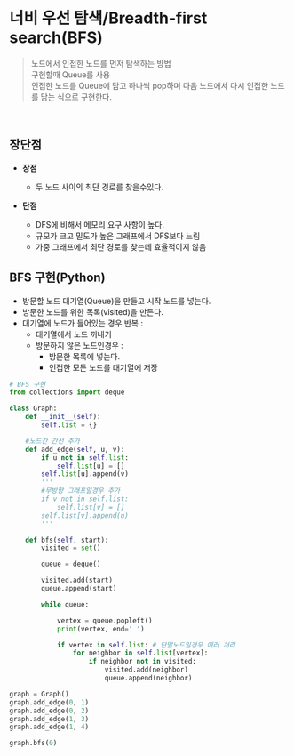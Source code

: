 # 너비 우선 탐색/Breadth-first search(BFS)
> 노드에서 인접한 노드를 먼저 탐색하는 방법   
구현할때 Queue를 사용   
인접한 노드를 Queue에 담고 하나씩 pop하며 다음 노드에서 다시 인접한 노드를 담는 식으로 구현한다.
<br>

## 장단점
- **장점**
    - 두 노드 사이의 최단 경로를 찾을수있다.

- **단점**
    - DFS에 비해서 메모리 요구 사항이 높다.
    - 규모가 크고 밀도가 높은 그래프에서 DFS보다 느림
    - 가중 그래프에서 최단 경로를 찾는데 효율적이지 않음

## BFS 구현(Python)
- 방문할 노드 대기열(Queue)을 만들고 시작 노드를 넣는다.
- 방문한 노드를 위한 목록(visited)을 만든다.
- 대기열에 노드가 들어있는 경우 반복 :
    - 대기열에서 노드 꺼내기
    - 방문하지 않은 노드인경우 :
        - 방문한 목록에 넣는다.
        - 인접한 모든 노드를 대기열에 저장


```Python
# BFS 구현
from collections import deque

class Graph:
    def __init__(self):
        self.list = {}

    #노드간 간선 추가
    def add_edge(self, u, v):
        if u not in self.list:
            self.list[u] = []
        self.list[u].append(v)
        '''
        #무방향 그래프일경우 추가
        if v not in self.list:
            self.list[v] = []
        self.list[v].append(u)
        '''

    def bfs(self, start):
        visited = set()

        queue = deque()

        visited.add(start)
        queue.append(start)

        while queue:

            vertex = queue.popleft()
            print(vertex, end=' ')

            if vertex in self.list: # 단말노드일경우 에러 처리
                for neighbor in self.list[vertex]:
                    if neighbor not in visited:
                        visited.add(neighbor)
                        queue.append(neighbor)

graph = Graph()
graph.add_edge(0, 1)
graph.add_edge(0, 2)
graph.add_edge(1, 3)
graph.add_edge(1, 4)

graph.bfs(0)
```